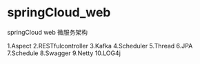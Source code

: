 # springCloud_web
springCloud web 微服务架构

1.Aspect
2.RESTfulcontroller
3.Kafka
4.Scheduler
5.Thread
6.JPA
7.Schedule
8.Swagger
9.Netty
10.LOG4j
